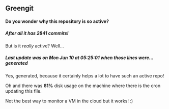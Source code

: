 ## Greengit

#### Do you wonder why this repository is so active?

##### After all it has 2841 commits!

But is it *really* active? Well...

##### Last update was on Mon Jun 10 at 05:25:01 when those lines were... generated

Yes, generated, because it certainly helps a lot to have such an active repo!

Oh and there was **61%** disk usage on the machine
where there is the cron updating this file.

Not the best way to monitor a VM in the cloud but it works! :)
